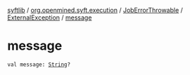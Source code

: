 [syftlib](../../../index.md) / [org.openmined.syft.execution](../../index.md) / [JobErrorThrowable](../index.md) / [ExternalException](index.md) / [message](./message.md)

# message

`val message: `[`String`](https://kotlinlang.org/api/latest/jvm/stdlib/kotlin/-string/index.html)`?`